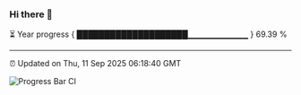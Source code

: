 ### Hi there 👋

⏳ Year progress { ████████████████████▁▁▁▁▁▁▁▁▁▁ } 69.39 %

---

⏰ Updated on Thu, 11 Sep 2025 06:18:40 GMT

![Progress Bar CI](https://github.com/code-lakshay/GitHub-Actions-Demo/workflows/Progress%20Bar%20CI/badge.svg)

